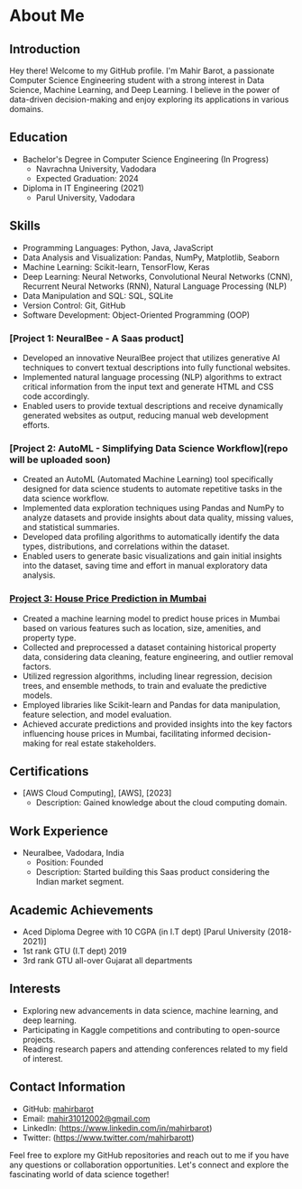 # About Me

## Introduction
Hey there! Welcome to my GitHub profile. I'm Mahir Barot, a passionate Computer Science Engineering student with a strong interest in Data Science, Machine Learning, and Deep Learning. I believe in the power of data-driven decision-making and enjoy exploring its applications in various domains.

## Education
- Bachelor's Degree in Computer Science Engineering (In Progress)
  - Navrachna University, Vadodara
  - Expected Graduation: 2024
- Diploma in IT Engineering (2021) 
  - Parul University, Vadodara
  

## Skills
- Programming Languages: Python, Java, JavaScript
- Data Analysis and Visualization: Pandas, NumPy, Matplotlib, Seaborn
- Machine Learning: Scikit-learn, TensorFlow, Keras
- Deep Learning: Neural Networks, Convolutional Neural Networks (CNN), Recurrent Neural Networks (RNN), Natural Language Processing (NLP)
- Data Manipulation and SQL: SQL, SQLite
- Version Control: Git, GitHub
- Software Development: Object-Oriented Programming (OOP)

### [Project 1: NeuralBee - A Saas product]

- Developed an innovative NeuralBee project that utilizes generative AI techniques to convert textual descriptions into fully functional websites.
- Implemented natural language processing (NLP) algorithms to extract critical information from the input text and generate HTML and CSS code accordingly.
- Enabled users to provide textual descriptions and receive dynamically generated websites as output, reducing manual web development efforts.

### [Project 2: AutoML - Simplifying Data Science Workflow](repo will be uploaded soon)

- Created an AutoML (Automated Machine Learning) tool specifically designed for data science students to automate repetitive tasks in the data science workflow.
- Implemented data exploration techniques using Pandas and NumPy to analyze datasets and provide insights about data quality, missing values, and statistical summaries.
- Developed data profiling algorithms to automatically identify the data types, distributions, and correlations within the dataset.
- Enabled users to generate basic visualizations and gain initial insights into the dataset, saving time and effort in manual exploratory data analysis.

### [Project 3: House Price Prediction in Mumbai](https://github.com/mahirbarot/ai_mumbai)

- Created a machine learning model to predict house prices in Mumbai based on various features such as location, size, amenities, and property type.
- Collected and preprocessed a dataset containing historical property data, considering data cleaning, feature engineering, and outlier removal factors.
- Utilized regression algorithms, including linear regression, decision trees, and ensemble methods, to train and evaluate the predictive models.
- Employed libraries like Scikit-learn and Pandas for data manipulation, feature selection, and model evaluation.
- Achieved accurate predictions and provided insights into the key factors influencing house prices in Mumbai, facilitating informed decision-making for real estate stakeholders.
  
## Certifications
- [AWS Cloud Computing], [AWS], [2023]
  - Description: Gained knowledge about the cloud computing domain.

## Work Experience
- Neuralbee, Vadodara, India
  - Position: Founded
  - Description: Started building this Saas product considering the Indian market segment.

## Academic Achievements
- Aced Diploma Degree with 10 CGPA (in I.T dept) [Parul University (2018-2021)]
- 1st rank GTU (I.T dept) 2019
- 3rd rank GTU all-over Gujarat all departments 

## Interests
- Exploring new advancements in data science, machine learning, and deep learning.
- Participating in Kaggle competitions and contributing to open-source projects.
- Reading research papers and attending conferences related to my field of interest.

## Contact Information
- GitHub: [mahirbarot](https://github.com/mahirbarot)
- Email: mahir31012002@gmail.com
- LinkedIn: (https://www.linkedin.com/in/mahirbarot)
- Twitter: (https://www.twitter.com/mahirbarott)

Feel free to explore my GitHub repositories and reach out to me if you have any questions or collaboration opportunities. Let's connect and explore the fascinating world of data science together!
